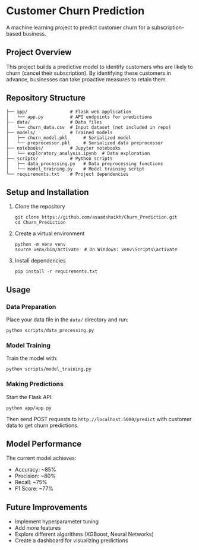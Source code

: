 # Customer Churn Prediction

A machine learning project to predict customer churn for a subscription-based business.

## Project Overview

This project builds a predictive model to identify customers who are likely to churn (cancel their subscription). By identifying these customers in advance, businesses can take proactive measures to retain them.

## Repository Structure

```
├── app/                # Flask web application
│   └── app.py          # API endpoints for predictions
├── data/               # Data files
│   └── churn_data.csv  # Input dataset (not included in repo)
├── models/             # Trained models
│   ├── churn_model.pkl      # Serialized model
│   └── preprocessor.pkl     # Serialized data preprocessor
├── notebooks/          # Jupyter notebooks
│   └── exploratory_analysis.ipynb  # Data exploration
├── scripts/            # Python scripts
│   ├── data_processing.py   # Data preprocessing functions
│   └── model_training.py    # Model training script
└── requirements.txt    # Project dependencies
```

## Setup and Installation

1. Clone the repository
   ```
   git clone https://github.com/asaadshaikh/Churn_Prediction.git
   cd Churn_Prediction
   ```

2. Create a virtual environment
   ```
   python -m venv venv
   source venv/bin/activate  # On Windows: venv\Scripts\activate
   ```

3. Install dependencies
   ```
   pip install -r requirements.txt
   ```

## Usage

### Data Preparation
Place your data file in the `data/` directory and run:
```
python scripts/data_processing.py
```

### Model Training
Train the model with:
```
python scripts/model_training.py
```

### Making Predictions
Start the Flask API:
```
python app/app.py
```

Then send POST requests to `http://localhost:5000/predict` with customer data to get churn predictions.

## Model Performance

The current model achieves:
- Accuracy: ~85%
- Precision: ~80%
- Recall: ~75%
- F1 Score: ~77%

## Future Improvements

- Implement hyperparameter tuning
- Add more features
- Explore different algorithms (XGBoost, Neural Networks)
- Create a dashboard for visualizing predictions 